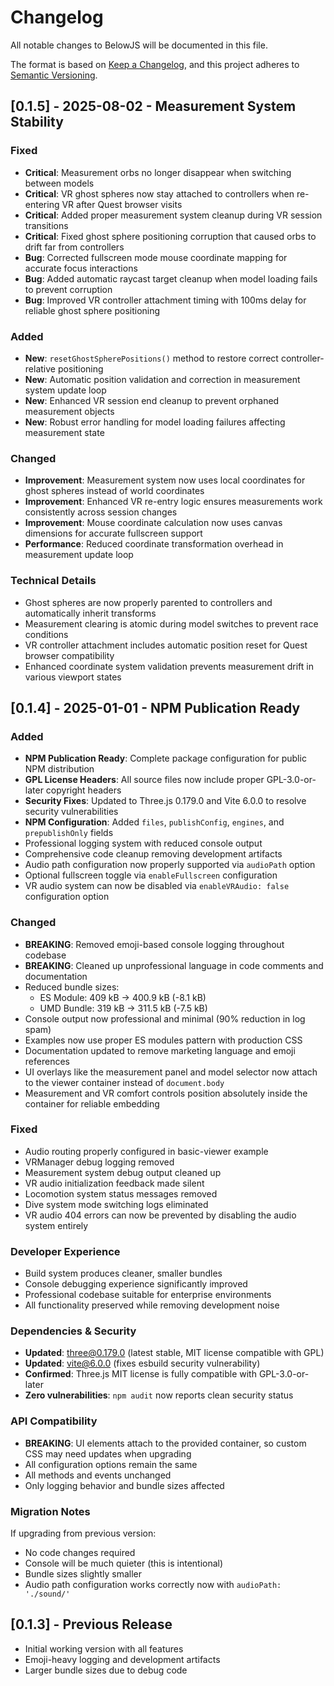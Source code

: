 # Changelog

All notable changes to BelowJS will be documented in this file.

The format is based on [Keep a Changelog](https://keepachangelog.com/en/1.0.0/),
and this project adheres to [Semantic Versioning](https://semver.org/spec/v2.0.0.html).

## [0.1.5] - 2025-08-02 - Measurement System Stability

### Fixed
- **Critical**: Measurement orbs no longer disappear when switching between models
- **Critical**: VR ghost spheres now stay attached to controllers when re-entering VR after Quest browser visits
- **Critical**: Added proper measurement system cleanup during VR session transitions
- **Critical**: Fixed ghost sphere positioning corruption that caused orbs to drift far from controllers
- **Bug**: Corrected fullscreen mode mouse coordinate mapping for accurate focus interactions
- **Bug**: Added automatic raycast target cleanup when model loading fails to prevent corruption
- **Bug**: Improved VR controller attachment timing with 100ms delay for reliable ghost sphere positioning

### Added
- **New**: `resetGhostSpherePositions()` method to restore correct controller-relative positioning
- **New**: Automatic position validation and correction in measurement system update loop
- **New**: Enhanced VR session end cleanup to prevent orphaned measurement objects
- **New**: Robust error handling for model loading failures affecting measurement state

### Changed
- **Improvement**: Measurement system now uses local coordinates for ghost spheres instead of world coordinates
- **Improvement**: Enhanced VR re-entry logic ensures measurements work consistently across session changes
- **Improvement**: Mouse coordinate calculation now uses canvas dimensions for accurate fullscreen support
- **Performance**: Reduced coordinate transformation overhead in measurement update loop

### Technical Details
- Ghost spheres are now properly parented to controllers and automatically inherit transforms
- Measurement clearing is atomic during model switches to prevent race conditions
- VR controller attachment includes automatic position reset for Quest browser compatibility
- Enhanced coordinate system validation prevents measurement drift in various viewport states

## [0.1.4] - 2025-01-01 - NPM Publication Ready

### Added
- **NPM Publication Ready**: Complete package configuration for public NPM distribution
- **GPL License Headers**: All source files now include proper GPL-3.0-or-later copyright headers
- **Security Fixes**: Updated to Three.js 0.179.0 and Vite 6.0.0 to resolve security vulnerabilities
- **NPM Configuration**: Added `files`, `publishConfig`, `engines`, and `prepublishOnly` fields
- Professional logging system with reduced console output
- Comprehensive code cleanup removing development artifacts
- Audio path configuration now properly supported via `audioPath` option
- Optional fullscreen toggle via `enableFullscreen` configuration
- VR audio system can now be disabled via `enableVRAudio: false` configuration option

### Changed
- **BREAKING**: Removed emoji-based console logging throughout codebase
- **BREAKING**: Cleaned up unprofessional language in code comments and documentation
- Reduced bundle sizes:
  - ES Module: 409 kB → 400.9 kB (-8.1 kB)
  - UMD Bundle: 319 kB → 311.5 kB (-7.5 kB)
- Console output now professional and minimal (90% reduction in log spam)
- Examples now use proper ES modules pattern with production CSS
- Documentation updated to remove marketing language and emoji references
- UI overlays like the measurement panel and model selector now attach to the viewer container instead of `document.body`
- Measurement and VR comfort controls position absolutely inside the container for reliable embedding

### Fixed
- Audio routing properly configured in basic-viewer example
- VRManager debug logging removed
- Measurement system debug output cleaned up
- VR audio initialization feedback made silent
- Locomotion system status messages removed
- Dive system mode switching logs eliminated
- VR audio 404 errors can now be prevented by disabling the audio system entirely

### Developer Experience
- Build system produces cleaner, smaller bundles
- Console debugging experience significantly improved
- Professional codebase suitable for enterprise environments
- All functionality preserved while removing development noise

### Dependencies & Security
- **Updated**: three@0.179.0 (latest stable, MIT license compatible with GPL)
- **Updated**: vite@6.0.0 (fixes esbuild security vulnerability)
- **Confirmed**: Three.js MIT license is fully compatible with GPL-3.0-or-later
- **Zero vulnerabilities**: `npm audit` now reports clean security status

### API Compatibility
- **BREAKING**: UI elements attach to the provided container, so custom CSS may need updates when upgrading
- All configuration options remain the same
- All methods and events unchanged
- Only logging behavior and bundle sizes affected

### Migration Notes
If upgrading from previous version:
- No code changes required
- Console will be much quieter (this is intentional)
- Bundle sizes slightly smaller
- Audio path configuration works correctly now with `audioPath: './sound/'`

## [0.1.3] - Previous Release
- Initial working version with all features
- Emoji-heavy logging and development artifacts
- Larger bundle sizes due to debug code